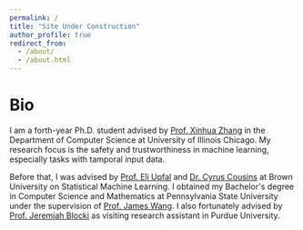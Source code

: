 ```yaml
---
permalink: /
title: "Site Under Construction"
author_profile: true
redirect_from: 
  - /about/
  - /about.html
---
```



Bio
======
I am a forth-year Ph.D. student advised by [Prof. Xinhua Zhang](https://www.cs.uic.edu/~zhangx/) in the Department of Computer Science at University of Illinois Chicago. My research focus is the safety and trustworthiness in machine learning, especially tasks with tamporal input data.

Before that, I was advised by [Prof. Eli Upfal](https://cs.brown.edu/people/eupfal/) and [Dr. Cyrus Cousins](https://cs.brown.edu/~ccousins/) at Brown University on Statistical Machine Learning. I obtained my Bachelor's degree in Computer Science and Mathematics at Pennsylvania State University under the supervision of [Prof. James Wang](https://wang.ist.psu.edu/docs/home.shtml). I also fortunately advised by  [Prof. Jeremiah Blocki](https://www.cs.purdue.edu/homes/jblocki/) as visiting research assistant in Purdue University. 
